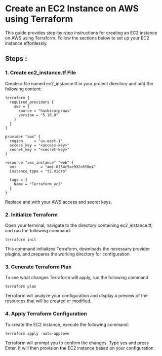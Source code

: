 # Create an EC2 Instance on AWS using Terraform
This guide provides step-by-step instructions for creating an EC2 instance on AWS using Terraform. Follow the sections below to set up your EC2 instance effortlessly.

## Steps :
### 1. Create ec2_instance.tf File
Create a file named ec2_instance.tf in your project directory and add the following content:
```
terraform {
  required_providers {
    aws = {
      source = "hashicorp/aws"
      version = "5.10.0"
    }
  }
}

provider "aws" {
  region     = "us-east-1"
  access_key = "<access-key>"
  secret_key = "<secret-key>"
}

resource "aws_instance" "web" {
  ami           = "ami-0f34c5ae932e6f0e4"
  instance_type = "t2.micro"

  tags = {
    Name = "Terraform_ec2"
  }
}
```

Replace <access-key> and <secret-key> with your AWS access and secret keys.

### 2. Initialize Terraform
Open your terminal, navigate to the directory containing ec2_instance.tf, and run the following command:
```
terraform init
```

This command initializes Terraform, downloads the necessary provider plugins, and prepares the working directory for configuration.

### 3. Generate Terraform Plan
To see what changes Terraform will apply, run the following command:
```
terraform plan
```

Terraform will analyze your configuration and display a preview of the resources that will be created or modified.

### 4. Apply Terraform Configuration
To create the EC2 instance, execute the following command:
```
terraform apply -auto-approve
```

Terraform will prompt you to confirm the changes. Type yes and press Enter. It will then provision the EC2 instance based on your configuration.

